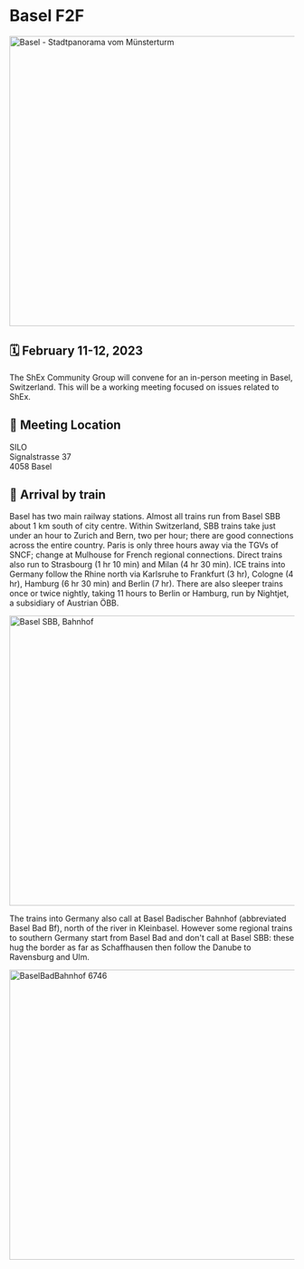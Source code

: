 # Basel F2F
<a title="Taxiarchos228, FAL, via Wikimedia Commons" href="https://commons.wikimedia.org/wiki/File:Basel_-_Stadtpanorama_vom_M%C3%BCnsterturm.jpg"><img width="512" alt="Basel - Stadtpanorama vom Münsterturm" src="https://upload.wikimedia.org/wikipedia/commons/thumb/9/9b/Basel_-_Stadtpanorama_vom_M%C3%BCnsterturm.jpg/512px-Basel_-_Stadtpanorama_vom_M%C3%BCnsterturm.jpg"></a>
## 🗓️ February 11-12, 2023
The ShEx Community Group will convene for an in-person meeting in Basel, Switzerland. This will be a working meeting focused on issues related to ShEx.

## 🌇 Meeting Location
SILO  
Signalstrasse 37  
4058 Basel  

## 🚂 Arrival by train
Basel has two main railway stations. Almost all trains run from Basel SBB about 1 km south of city centre. Within Switzerland, SBB trains take just under an hour to Zurich and Bern, two per hour; there are good connections across the entire country. Paris is only three hours away via the TGVs of SNCF; change at Mulhouse for French regional connections. Direct trains also run to Strasbourg (1 hr 10 min) and Milan (4 hr 30 min). ICE trains into Germany follow the Rhine north via Karlsruhe to Frankfurt (3 hr), Cologne (4 hr), Hamburg (6 hr 30 min) and Berlin (7 hr). There are also sleeper trains once or twice nightly, taking 11 hours to Berlin or Hamburg, run by Nightjet, a subsidiary of Austrian ÖBB.

<a title="Grubyak, CC BY-SA 3.0 &lt;https://creativecommons.org/licenses/by-sa/3.0&gt;, via Wikimedia Commons" href="https://commons.wikimedia.org/wiki/File:Basel_SBB,_Bahnhof.jpg"><img width="512" alt="Basel SBB, Bahnhof" src="https://upload.wikimedia.org/wikipedia/commons/thumb/6/6d/Basel_SBB%2C_Bahnhof.jpg/512px-Basel_SBB%2C_Bahnhof.jpg"></a>

The trains into Germany also call at Basel Badischer Bahnhof (abbreviated Basel Bad Bf), north of the river in Kleinbasel. However some regional trains to southern Germany start from Basel Bad and don't call at Basel SBB: these hug the border as far as Schaffhausen then follow the Danube to Ravensburg and Ulm. 

<a title="User: (WT-shared) Túrelio at  wts wikivoyage, CC BY-SA 2.5 &lt;https://creativecommons.org/licenses/by-sa/2.5&gt;, via Wikimedia Commons" href="https://commons.wikimedia.org/wiki/File:BaselBadBahnhof_6746.jpg"><img width="512" alt="BaselBadBahnhof 6746" src="https://upload.wikimedia.org/wikipedia/commons/thumb/9/98/BaselBadBahnhof_6746.jpg/512px-BaselBadBahnhof_6746.jpg"></a>
